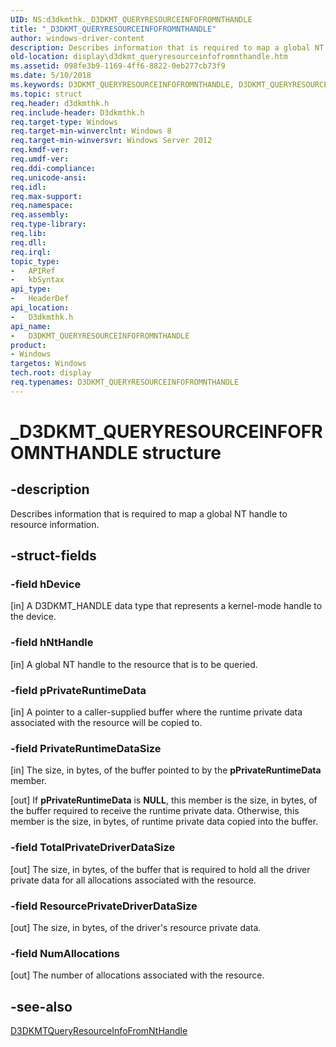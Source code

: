 ```yaml
---
UID: NS:d3dkmthk._D3DKMT_QUERYRESOURCEINFOFROMNTHANDLE
title: "_D3DKMT_QUERYRESOURCEINFOFROMNTHANDLE"
author: windows-driver-content
description: Describes information that is required to map a global NT handle to resource information.
old-location: display\d3dkmt_queryresourceinfofromnthandle.htm
ms.assetid: 098fe3b9-1169-4ff6-8822-0eb277cb73f9
ms.date: 5/10/2018
ms.keywords: D3DKMT_QUERYRESOURCEINFOFROMNTHANDLE, D3DKMT_QUERYRESOURCEINFOFROMNTHANDLE structure [Display Devices], _D3DKMT_QUERYRESOURCEINFOFROMNTHANDLE, d3dkmthk/D3DKMT_QUERYRESOURCEINFOFROMNTHANDLE, display.d3dkmt_queryresourceinfofromnthandle
ms.topic: struct
req.header: d3dkmthk.h
req.include-header: D3dkmthk.h
req.target-type: Windows
req.target-min-winverclnt: Windows 8
req.target-min-winversvr: Windows Server 2012
req.kmdf-ver: 
req.umdf-ver: 
req.ddi-compliance: 
req.unicode-ansi: 
req.idl: 
req.max-support: 
req.namespace: 
req.assembly: 
req.type-library: 
req.lib: 
req.dll: 
req.irql: 
topic_type:
-	APIRef
-	kbSyntax
api_type:
-	HeaderDef
api_location:
-	D3dkmthk.h
api_name:
-	D3DKMT_QUERYRESOURCEINFOFROMNTHANDLE
product:
- Windows
targetos: Windows
tech.root: display
req.typenames: D3DKMT_QUERYRESOURCEINFOFROMNTHANDLE
---
```


# _D3DKMT_QUERYRESOURCEINFOFROMNTHANDLE structure


## -description


Describes information that is required to map a global NT handle to resource information.


## -struct-fields




### -field hDevice

[in] A D3DKMT_HANDLE data type that represents a kernel-mode handle to the device.


### -field hNtHandle

[in] A global NT handle to the resource that is to be queried.


### -field pPrivateRuntimeData

[in] A pointer to a caller-supplied buffer where the runtime private data associated with the resource will be copied to.


### -field PrivateRuntimeDataSize

[in] The size, in bytes, of the buffer pointed to by the <b>pPrivateRuntimeData</b> member.

[out] If <b>pPrivateRuntimeData</b> is <b>NULL</b>, this member is the size, in bytes, of the buffer required to receive the runtime private data. Otherwise, this member is the size, in bytes, of runtime private data copied into the buffer.


### -field TotalPrivateDriverDataSize

[out] The size, in bytes, of the buffer that is required to hold all the driver private data for all allocations associated with the resource.


### -field ResourcePrivateDriverDataSize

[out] The size, in bytes, of the driver's resource private data.


### -field NumAllocations

[out] The number of allocations associated with the resource.


## -see-also




<a href="https://msdn.microsoft.com/library/windows/hardware/hh439446">D3DKMTQueryResourceInfoFromNtHandle</a>
 

 

